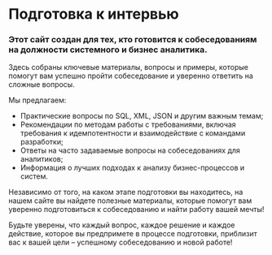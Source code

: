 # Подготовка к интервью

### Этот сайт создан для тех, кто готовится к собеседованиям на должности системного и бизнес аналитика. 

Здесь собраны ключевые материалы, вопросы и примеры, которые помогут вам успешно пройти собеседование и уверенно ответить на сложные вопросы.

Мы предлагаем:  
- Практические вопросы по SQL, XML, JSON и другим важным темам;  
- Рекомендации по методам работы с требованиями, включая требования к идемпотентности и взаимодействие с командами разработки;  
- Ответы на часто задаваемые вопросы на собеседованиях для аналитиков;  
- Информация о лучших подходах к анализу бизнес-процессов и систем.  

Независимо от того, на каком этапе подготовки вы находитесь, на нашем сайте вы найдете полезные материалы, которые помогут вам уверенно подготовиться к собеседованию и найти работу вашей мечты!

Будьте уверены, что каждый вопрос, каждое решение и каждое действие, которое вы предпримете в процессе подготовки, приблизит вас к вашей цели – успешному собеседованию и новой работе!
